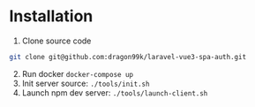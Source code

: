 # Installation

1. Clone source code
```sh
git clone git@github.com:dragon99k/laravel-vue3-spa-auth.git
```
2. Run docker `docker-compose up`
3. Init server source: `./tools/init.sh`
4. Launch npm dev server: `./tools/launch-client.sh`